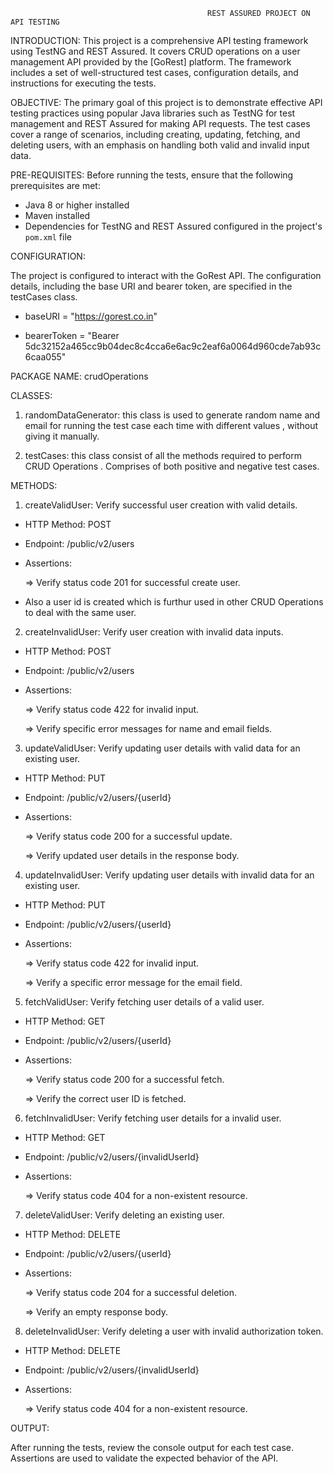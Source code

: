                                                 REST ASSURED PROJECT ON API TESTING

INTRODUCTION: This project is a comprehensive API testing framework using TestNG and REST Assured. It covers CRUD operations on a user management API provided by the [GoRest] platform.
The framework includes a set of well-structured test cases, configuration details, and instructions for executing the tests.

OBJECTIVE: The primary goal of this project is to demonstrate effective API testing practices using popular Java libraries such as TestNG for test management and REST Assured for making API requests. The test cases cover a range of scenarios, including creating, updating, fetching, and deleting users, with an emphasis on handling both valid and invalid input data.

PRE-REQUISITES: Before running the tests, ensure that the following prerequisites are met:
- Java 8 or higher installed
- Maven installed
- Dependencies for TestNG and REST Assured configured in the project's `pom.xml` file

CONFIGURATION:

The project is configured to interact with the GoRest API. The configuration details, including the base URI and bearer token, are specified in the testCases class.

* baseURI = "https://gorest.co.in"

* bearerToken = "Bearer 5dc32152a465cc9b04dec8c4cca6e6ac9c2eaf6a0064d960cde7ab93c6caa055"

PACKAGE NAME: crudOperations

CLASSES:
1) randomDataGenerator: this class is used to generate random name and email for running the test case each time with different values , without giving it manually.


2) testCases: this class consist of all the methods required to perform CRUD Operations . Comprises of both positive and negative test cases.

METHODS:
1) createValidUser: Verify successful user creation with valid details.


* HTTP Method: POST

* Endpoint: /public/v2/users

* Assertions:

  => Verify status code 201 for successful create user.

* Also a user id is created which is furthur used in other CRUD Operations to deal with the same user.


2) createInvalidUser: Verify user creation with invalid data inputs.


* HTTP Method: POST

* Endpoint: /public/v2/users

* Assertions:

  => Verify status code 422 for invalid input.

  => Verify specific error messages for name and email fields.


3) updateValidUser: Verify updating user details with valid data for an existing user.


* HTTP Method: PUT

* Endpoint: /public/v2/users/{userId}

* Assertions:

  => Verify status code 200 for a successful update.

  => Verify updated user details in the response body.


4) updateInvalidUser: Verify updating user details with invalid data for an existing user.


* HTTP Method: PUT

* Endpoint: /public/v2/users/{userId}

* Assertions:

  => Verify status code 422 for invalid input.

  => Verify a specific error message for the email field.


5) fetchValidUser: Verify fetching user details of a valid user.


* HTTP Method: GET

* Endpoint: /public/v2/users/{userId}

* Assertions:

  => Verify status code 200 for a successful fetch.

  => Verify the correct user ID is fetched.


6) fetchInvalidUser: Verify fetching user details for a invalid user.


* HTTP Method: GET

* Endpoint: /public/v2/users/{invalidUserId}

* Assertions:

  =>  Verify status code 404 for a non-existent resource.


7) deleteValidUser: Verify deleting an existing user.


* HTTP Method: DELETE

* Endpoint: /public/v2/users/{userId}

* Assertions:

  => Verify status code 204 for a successful deletion.

  => Verify an empty response body.


8) deleteInvalidUser: Verify deleting a user with invalid authorization token.


* HTTP Method: DELETE

* Endpoint: /public/v2/users/{invalidUserId}

* Assertions:

  => Verify status code 404 for a non-existent resource.

OUTPUT:

After running the tests, review the console output for each test case. Assertions are used to validate the expected behavior of the API.